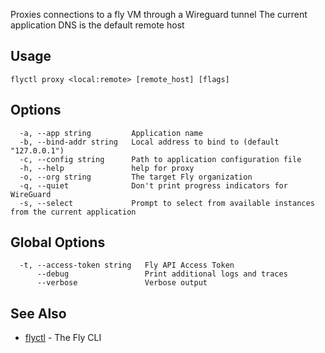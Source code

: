 Proxies connections to a fly VM through a Wireguard tunnel The current application DNS is the default remote host

## Usage
~~~
flyctl proxy <local:remote> [remote_host] [flags]
~~~

## Options

~~~
  -a, --app string         Application name
  -b, --bind-addr string   Local address to bind to (default "127.0.0.1")
  -c, --config string      Path to application configuration file
  -h, --help               help for proxy
  -o, --org string         The target Fly organization
  -q, --quiet              Don't print progress indicators for WireGuard
  -s, --select             Prompt to select from available instances from the current application
~~~

## Global Options

~~~
  -t, --access-token string   Fly API Access Token
      --debug                 Print additional logs and traces
      --verbose               Verbose output
~~~

## See Also

* [flyctl](/docs/flyctl/help/)	 - The Fly CLI

